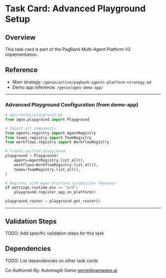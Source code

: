 # Task Card: Advanced Playground Setup

## Overview
This task card is part of the PagBank Multi-Agent Platform V2 implementation.

## Reference
- Main strategy: `/genie/active/pagbank-agents-platform-strategy.md`
- Demo app reference: `/genie/agno-demo-app/`

---

### Advanced Playground Configuration (from demo-app)

```python
# api/routes/playground.py
from agno.playground import Playground

# Import all components
from agents.registry import AgentRegistry
from teams.registry import TeamRegistry
from workflows.registry import WorkflowRegistry

# Create unified playground
playground = Playground(
    agents=AgentRegistry.list_all(),
    workflows=WorkflowRegistry.list_all(),
    teams=TeamRegistry.list_all(),
)

# Register with Agno platform (production feature)
if settings.runtime_env == "prd":
    playground.register_app_on_platform()

playground_router = playground.get_router()
```

---

## Validation Steps
TODO: Add specific validation steps for this task

## Dependencies
TODO: List dependencies on other task cards

Co-Authored-By: Automagik Genie <genie@namastex.ai>
